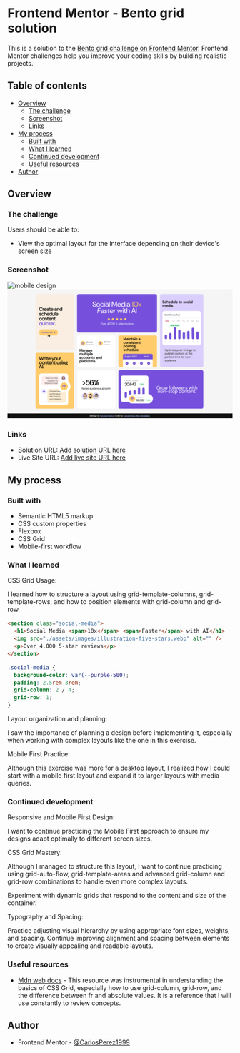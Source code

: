 # Frontend Mentor - Bento grid solution

This is a solution to the [Bento grid challenge on Frontend Mentor](https://www.frontendmentor.io/challenges/bento-grid-RMydElrlOj). Frontend Mentor challenges help you improve your coding skills by building realistic projects.

## Table of contents

- [Overview](#overview)
  - [The challenge](#the-challenge)
  - [Screenshot](#screenshot)
  - [Links](#links)
- [My process](#my-process)
  - [Built with](#built-with)
  - [What I learned](#what-i-learned)
  - [Continued development](#continued-development)
  - [Useful resources](#useful-resources)
- [Author](#author)

## Overview

### The challenge

Users should be able to:

- View the optimal layout for the interface depending on their device's screen size

### Screenshot

![mobile design](./assets/images/mobile_design.png.jpg)
![desktop design](./assets/images/desktop_design.png)

### Links

- Solution URL: [Add solution URL here](https://your-solution-url.com)
- Live Site URL: [Add live site URL here](https://your-live-site-url.com)

## My process

### Built with

- Semantic HTML5 markup
- CSS custom properties
- Flexbox
- CSS Grid
- Mobile-first workflow

### What I learned

CSS Grid Usage:

I learned how to structure a layout using grid-template-columns, grid-template-rows, and how to position elements with grid-column and grid-row.

```html
<section class="social-media">
  <h1>Social Media <span>10x</span> <span>Faster</span> with AI</h1>
  <img src="./assets/images/illustration-five-stars.webp" alt="" />
  <p>Over 4,000 5-star reviews</p>
</section>
```

```css
.social-media {
  background-color: var(--purple-500);
  padding: 2.5rem 3rem;
  grid-column: 2 / 4;
  grid-row: 1;
}
```

Layout organization and planning:

I saw the importance of planning a design before implementing it, especially when working with complex layouts like the one in this exercise.

Mobile First Practice:

Although this exercise was more for a desktop layout, I realized how I could start with a mobile first layout and expand it to larger layouts with media queries.

### Continued development

Responsive and Mobile First Design:

I want to continue practicing the Mobile First approach to ensure my designs adapt optimally to different screen sizes.

CSS Grid Mastery:

Although I managed to structure this layout, I want to continue practicing using grid-auto-flow, grid-template-areas and advanced grid-column and grid-row combinations to handle even more complex layouts.

Experiment with dynamic grids that respond to the content and size of the container.

Typography and Spacing:

Practice adjusting visual hierarchy by using appropriate font sizes, weights, and spacing.
Continue improving alignment and spacing between elements to create visually appealing and readable layouts.

### Useful resources

- [Mdn web docs](https://developer.mozilla.org/en-US/docs/Web/CSS/grid) - This resource was instrumental in understanding the basics of CSS Grid, especially how to use grid-column, grid-row, and the difference between fr and absolute values. It is a reference that I will use constantly to review concepts.

## Author
- Frontend Mentor - [@CarlosPerez1999](https://www.frontendmentor.io/profile/yourusername)


